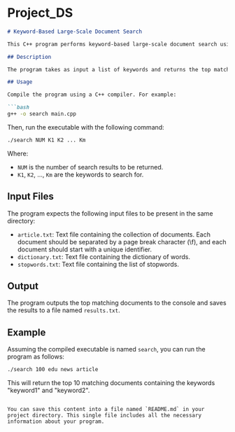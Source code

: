 # Project_DS

```markdown
# Keyword-Based Large-Scale Document Search

This C++ program performs keyword-based large-scale document search using TF-IDF (Term Frequency-Inverse Document Frequency) scoring.

## Description

The program takes as input a list of keywords and returns the top matching documents from a collection of text documents. It calculates the relevance score for each document based on the TF-IDF algorithm and the input keywords.

## Usage

Compile the program using a C++ compiler. For example:

```bash
g++ -o search main.cpp
```

Then, run the executable with the following command:

```bash
./search NUM K1 K2 ... Km
```

Where:
- `NUM` is the number of search results to be returned.
- `K1`, `K2`, ..., `Km` are the keywords to search for.

## Input Files

The program expects the following input files to be present in the same directory:

- `article.txt`: Text file containing the collection of documents. Each document should be separated by a page break character (\f), and each document should start with a unique identifier.
- `dictionary.txt`: Text file containing the dictionary of words.
- `stopwords.txt`: Text file containing the list of stopwords.

## Output

The program outputs the top matching documents to the console and saves the results to a file named `results.txt`.

## Example

Assuming the compiled executable is named `search`, you can run the program as follows:

```bash
./search 100 edu news article
```

This will return the top 10 matching documents containing the keywords "keyword1" and "keyword2".
```

You can save this content into a file named `README.md` in your project directory. This single file includes all the necessary information about your program.
